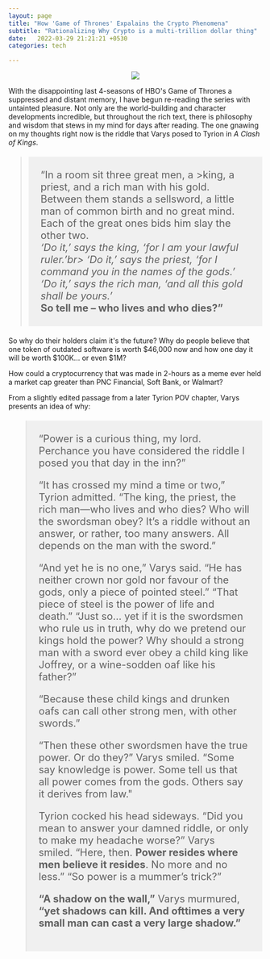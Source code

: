 ```yaml
---
layout: page
title: "How 'Game of Thrones' Expalains the Crypto Phenomena"
subtitle: "Rationalizing Why Crypto is a multi-trillion dollar thing"
date:   2022-03-29 21:21:21 +0530
categories: tech

---
```


<p align="center">
  <img align="center" src="https://preview.redd.it/byag8z8jyyx21.jpg?auto=webp&s=81c6a847a5cc8e50995d048ff8aa837b40762b24" style="max-height: 90%; max-width: 90%;">
</p> 

With the disappointing last 4-seasons of HBO's Game of Thrones a suppressed and distant memory, I have begun re-reading the series with untainted pleasure. Not only are the world-building and character developments incredible, but throughout the rich text, there is philosophy and wisdom that stews in my mind for days after reading. The one gnawing on my thoughts right now is the riddle that Varys posed to Tyrion in <i>A Clash of Kings</i>.

><p style="background-color:rgba(235, 235, 235, 0.7); font-size:20px; text-align: left; padding:24px; letter-spacing: 0px;"> “In a room sit three great men, a >king, a priest, and a rich man with his gold. Between them stands a sellsword,
>a little man of common birth and no great mind. Each of the great ones bids him slay the other two.<br> <i>‘Do it,’
  >says the king, ‘for I am your lawful ruler.’br> ‘Do it,’ says the priest, ‘for I command you in the names of the gods.’
  ><br>‘Do it,’ says the rich man, ‘and all this gold shall be yours.’</i> <b><br>So tell me – who lives and who dies?”</b></p>

So why do their holders claim it's the future? Why do people believe that one token of outdated software is worth $46,000 now and how one day it will be worth $100K... or even $1M? 

How could a cryptocurrency that was made in 2-hours as a meme ever held a market cap greater than PNC Financial, Soft Bank, or Walmart?

From a slightly edited passage from a later Tyrion POV chapter, Varys presents an idea of why:

<blockquote style="background-color:rgba(235, 235, 235, 0.7); font-size:20px; text-align: left; padding:24px; letter-spacing: 0px;">  “Power is a curious thing, my lord. Perchance you have considered the riddle I posed you that day in the inn?”


“It has crossed my mind a time or two,” Tyrion admitted. “The king, the priest, the rich man—who lives and who dies? Who will the swordsman obey? It’s a riddle without an answer, or rather, too many answers. All depends on the man with the sword.”


“And yet he is no one,” Varys said. “He has neither crown nor gold nor favour of the gods, only a piece of pointed steel.”
“That piece of steel is the power of life and death.”
“Just so… yet if it is the swordsmen who rule us in truth, why do we pretend our kings hold the power? Why should a strong man with a sword ever obey a child king like Joffrey, or a wine-sodden oaf like his father?”


“Because these child kings and drunken oafs can call other strong men, with other swords.”


“Then these other swordsmen have the true power. Or do they?” Varys smiled. “Some say knowledge is power. Some tell us that all power comes from the gods. Others say it derives from law."


Tyrion cocked his head sideways. “Did you mean to answer your damned riddle, or only to make my headache worse?”
Varys smiled. “Here, then. **Power resides where men believe it resides**. No more and no less.”
“So power is a mummer’s trick?”

**“A shadow on the wall,”** Varys murmured, **“yet shadows can kill. And ofttimes a very small man can cast a very large shadow.”**</blockquote>


